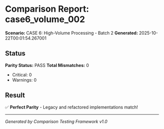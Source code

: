 # Comparison Report: case6_volume_002
**Scenario:** CASE 6: High-Volume Processing - Batch 2
**Generated:** 2025-10-22T00:01:54.267001

## Status
**Parity Status:** PASS
**Total Mismatches:** 0
  - Critical: 0
  - Warnings: 0

## Result
✅ **Perfect Parity** - Legacy and refactored implementations match!

---
*Generated by Comparison Testing Framework v1.0*